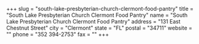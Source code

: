 +++
slug = "south-lake-presbyterian-church-clermont-food-pantry"
title = "South Lake Presbyterian Church Clermont Food Pantry"
name = "South Lake Presbyterian Church Clermont Food Pantry"
address = "131 East Chestnut Street"
city = "Clermont"
state = "FL"
postal = "34711"
website = ""
phone = "352 394-2753"
fax = ""
+++
